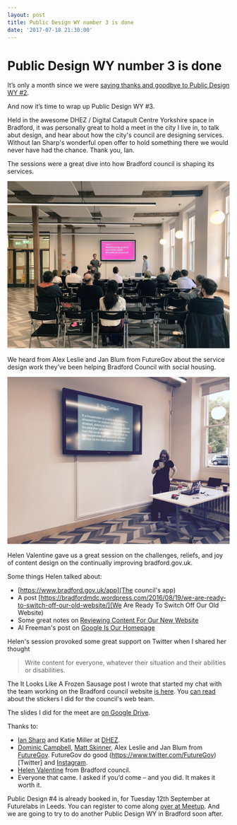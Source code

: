 ```yaml
---
layout: post
title: Public Design WY number 3 is done
date: '2017-07-18 21:30:00'
---
```

# Public Design WY number 3 is done
It’s only a month since we were [saying thanks and goodbye to Public Design WY #2](http://www.ermlikeyeah.com/public-design-wy-number-two-done/).

And now it’s time to wrap up Public Design WY #3.

Held in the awesome DHEZ / Digital Catapult Centre Yorkshire space in Bradford, it was personally great to hold a meet in the city I live in, to talk abut design, and hear about how the city's council are designing services. Without Ian Sharp's wonderful open offer to hold something there we would never have had the chance. Thank you, Ian.

The sessions were a great dive into how Bradford council is shaping its services.

![Alex and Jan talking about their work with Bradford council](/assets/public-design-wy-futuregov.jpg)

We heard from Alex Leslie and Jan Blum from FutureGov about the service design work they’ve been helping Bradford Council with social housing.

![Helen Valentine talking about her content work on Bradford council's website](/assets/public-design-wy-helen-valentine.jpg)

Helen Valentine gave us a great session on the challenges, reliefs, and joy of content design on the continually improving bradford.gov.uk.

Some things Helen talked about:
* [https://www.bradford.gov.uk/app](The council's app)
* A post [https://bradfordmdc.wordpress.com/2016/08/19/we-are-ready-to-switch-off-our-old-website/](We Are Ready To Switch Off Our Old Website)
* Some great notes on [Reviewing Content For Our New Website](https://bradfordmdc.wordpress.com/2016/01/22/reviewing-content-for-our-new-website/)
* Al Freeman's post on [Google Is Our Homepage](https://albfreeman.wordpress.com/2015/02/26/google-is-our-homepage/)

Helen's session provoked some great support on Twitter when I shared her thought

>Write content for everyone, whatever their situation and their abilities or disabilities.

The It Looks Like A Frozen Sausage post I wrote that started my chat with the team working on the Bradford council website [is here](http://www.ermlikeyeah.com/it-looks-like-a-frozen-sausage/). You [can read](http://www.ermlikeyeah.com/local-gov-sticker/) about the stickers I did for the council's web team.

The slides I did for the meet are [on Google Drive](https://docs.google.com/presentation/d/16YEeLfhkpDgDU46l2biOU94sGcNgWeoUOEVGcU9-Z5s/edit?usp=sharing).

Thanks to:
* [Ian Sharp](https://twitter.com/IanDSharp) and Katie Miller at [DHEZ](http://dhez.org).
* [Dominic Campbell](https://twitter.com/dominiccampbell), [Matt Skinner](https://twitter.com/Skinner_M), Alex Leslie and Jan Blum from [FutureGov](http://www.wearefuturegov.com). FutureGov do good (https://www.twitter.com/FutureGov)[Twitter] and [Instagram](https://www.instagram.com/futuregov/).
* [Helen Valentine](https://twitter.com/hemvalentine) from Bradford council.
* Everyone that came. I asked if you’d come – and you did. It makes it worth it.

Public Design #4 is already booked in, for Tuesday 12th September at Futurelabs in Leeds. You can register to come along [over at Meetup](https://www.meetup.com/Public-Design-WY/events/241720125/). And we are going to try to do another Public Design WY in Bradford soon after.

